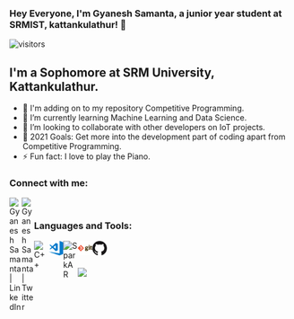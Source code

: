 ### Hey Everyone, I'm Gyanesh Samanta, a junior year student at SRMIST, kattankulathur! 👋

![visitors](https://visitor-badge.glitch.me/badge?page_id=${GyaneshSamanta})

## I'm a Sophomore at SRM University, Kattankulathur.

- 🔭 I'm adding on to my repository Competitive Programming.
- 🌱 I’m currently learning Machine Learning and Data Science.
- 👯 I’m looking to collaborate with other developers on IoT projects.
- 🥅 2021 Goals: Get more into the development part of coding apart from Competitive Programming. 
- ⚡ Fun fact: I love to play the Piano.


### Connect with me:

[<img align="left" alt="Gyanesh Samanta | LinkedIn" width="22px" src="https://user-images.githubusercontent.com/52783096/125200074-e88d4700-e286-11eb-93fc-9e8c2eb782e2.png" />][linkedin]
[<img align="left" alt="Gyanesh Samanta | Twitter" width="22px" src="https://user-images.githubusercontent.com/52783096/125200086-f773f980-e286-11eb-9369-3b4f80ba06e7.png" />][twitter]

<br />

### Languages and Tools:
<img align="left" alt="C++" width="26px" src="https://user-images.githubusercontent.com/52783096/123093435-51805c80-d449-11eb-9021-6f43a215dbf7.png" />
<img align="left" alt="Visual Studio Code" width="26px" src="https://raw.githubusercontent.com/github/explore/80688e429a7d4ef2fca1e82350fe8e3517d3494d/topics/visual-studio-code/visual-studio-code.png" />
<img align="left" alt="SparkAR" width="26px" src="https://user-images.githubusercontent.com/52783096/123094258-51cd2780-d44a-11eb-99b3-fd56e4bd738f.png"/>
<img align="left" alt="Git" width="26px" src="https://raw.githubusercontent.com/github/explore/80688e429a7d4ef2fca1e82350fe8e3517d3494d/topics/git/git.png" />
<img align="left" alt="GitHub" width="26px" src="https://raw.githubusercontent.com/github/explore/78df643247d429f6cc873026c0622819ad797942/topics/github/github.png" />

<br />
<br />

<!--<a href="https://github.com/ampsteric/ampsteric" align="right">
  <img align="center" src="https://github-readme-stats.vercel.app/api?username=GyaneshSamanta&show_icons=true&line_height=27&count_private=true&title_color=ffffff&text_color=c9cacc&icon_color=2bbc8a&bg_color=1d1f21" alt="Gyanesh's GitHub Stats" />
</a>-->

![](https://github-profile-summary-cards.vercel.app/api/cards/profile-details?username=GyaneshSamanta&theme=monokai) 




[twitter]: https://twitter.com/samanta_gyanesh
[linkedin]: https://www.linkedin.com/in/gyanesh-s-1a7a9b122/
